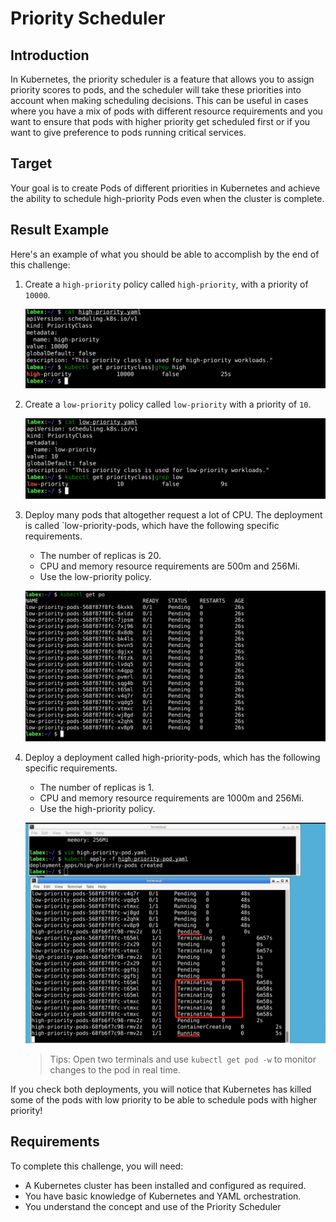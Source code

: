 # Priority Scheduler

## Introduction

In Kubernetes, the priority scheduler is a feature that allows you to assign priority scores to pods, and the scheduler will take these priorities into account when making scheduling decisions. This can be useful in cases where you have a mix of pods with different resource requirements and you want to ensure that pods with higher priority get scheduled first or if you want to give preference to pods running critical services.

## Target

Your goal is to create Pods of different priorities in Kubernetes and achieve the ability to schedule high-priority Pods even when the cluster is complete.

## Result Example

Here's an example of what you should be able to accomplish by the end of this challenge:

1. Create a `high-priority` policy called `high-priority`, with a priority of `10000`.

   ![challenge-kubernetes-advance-scheduler-4-1](assets/challenge-kubernetes-advance-scheduler-4-1.png)

2. Create a `low-priority` policy called `low-priority` with a priority of `10`.

   ![challenge-kubernetes-advance-scheduler-4-2](assets/challenge-kubernetes-advance-scheduler-4-2.png)

3. Deploy many pods that altogether request a lot of CPU. The deployment is called `low-priority-pods, which have the following specific requirements.

   - The number of replicas is 20.
   - CPU and memory resource requirements are 500m and 256Mi.
   - Use the low-priority policy.

   ![challlenge-kubernetes-advance-scheduler-4-3](assets/challenge-kubernetes-advance-scheduler-4-3.png)

4. Deploy a deployment called high-priority-pods, which has the following specific requirements.

   - The number of replicas is 1.
   - CPU and memory resource requirements are 1000m and 256Mi.
   - Use the high-priority policy.

   ![challlenge-kubernetes-advance-scheduler-4-4](assets/challenge-kubernetes-advance-scheduler-4-4.png)

   > Tips: Open two terminals and use `kubectl get pod -w` to monitor changes to the pod in real time.

If you check both deployments, you will notice that Kubernetes has killed some of the pods with low priority to be able to schedule pods with higher priority!

## Requirements

To complete this challenge, you will need:

- A Kubernetes cluster has been installed and configured as required.
- You have basic knowledge of Kubernetes and YAML orchestration.
- You understand the concept and use of the Priority Scheduler
